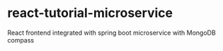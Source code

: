 # react-tutorial-microservice
React frontend integrated with spring boot microservice with MongoDB compass
